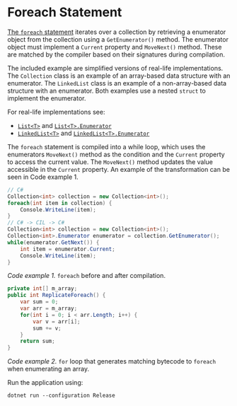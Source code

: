 # Foreach Statement
[The `foreach` statement](https://docs.microsoft.com/en-us/dotnet/csharp/language-reference/language-specification/statements#the-foreach-statement) iterates over a collection by retrieving a enumerator object from the collection using a `GetEnumerator()` method. The enumerator object must implement a `Current` property and `MoveNext()` method. These are matched by the compiler based on their signatures during compilation.

The included example are simplified versions of real-life implementations. The `Collection` class is an example of an array-based data structure with an enumerator. The `LinkedList` class is an example of a non-array-based data structure with an enumerator. Both examples use a nested `struct` to implement the enumerator.

For real-life implementations see:
 - [`List<T>`](https://source.dot.net/#System.Private.CoreLib/List.cs) and [`List<T>.Enumerator`](https://source.dot.net/#System.Private.CoreLib/List.cs,1102)
 - [`LinkedList<T>`](https://source.dot.net/#System.Collections/System/Collections/Generic/LinkedList.cs) and [`LinkedList<T>.Enumerator`](https://source.dot.net/#System.Collections/System/Collections/Generic/LinkedList.cs,499)

The `foreach` statement is compiled into a while loop, which uses the enumerators `MoveNext()` method as the condition and the `Current` property to access the current value. The `MoveNext()` method updates the value accessible in the `Current` property. An example of the transformation can be seen in Code example 1.

```cs
// C#
Collection<int> collection = new Collection<int>();
foreach(int item in collection) {
    Console.WriteLine(item);
}
// C# -> CIL -> C#
Collection<int> collection = new Collection<int>();
Collection<int>.Enumerator enumerator = collection.GetEnumerator(); 
while(enumerator.GetNext()) {
    int item = enumerator.Current;
    Console.WriteLine(item);
}
```
_Code example 1._ `foreach` before and after compilation.

```cs
private int[] m_array; 
public int ReplicateForeach() {
    var sum = 0;
    var arr = m_array;
    for(int i = 0; i < arr.Length; i++) {
        var v = arr[i];
        sum += v;
    }
    return sum;
}
```
_Code example 2._ `for` loop that generates matching bytecode to `foreach` when enumerating an array.

Run the application using:
```
dotnet run --configuration Release
```